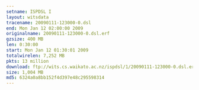 ```yaml
---
setname: ISPDSL I
layout: witsdata
tracename: 20090111-123000-0.dsl
end: Mon Jan 12 02:00:00 2009
originalname: 20090111-123000-0.dsl.erf
gzsize: 400 MB
len: 0:30:00
start: Mon Jan 12 01:30:01 2009
totalwirelen: 7,252 MB
pkts: 13 million
download: ftp://wits.cs.waikato.ac.nz/ispdsl/1/20090111-123000-0.dsl.erf.gz
size: 1,004 MB
md5: 6324a0a8bb152f4d397e48c295598314
---
```

